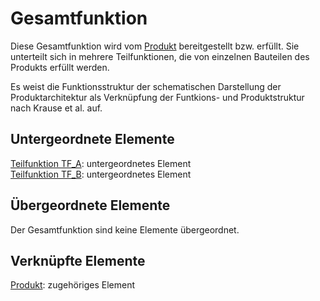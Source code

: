 # Gesamtfunktion
Diese Gesamtfunktion wird vom [Produkt](Produkt.md) bereitgestellt bzw. erfüllt. Sie unterteilt sich in mehrere Teilfunktionen, die von einzelnen Bauteilen des Produkts erfüllt werden.

Es weist die Funktionsstruktur der schematischen Darstellung der Produktarchitektur als Verknüpfung der Funtkions- und Produktstruktur nach Krause et al. auf.

## Untergeordnete Elemente
[Teilfunktion TF_A](TF_A.md): untergeordnetes Element  
[Teilfunktion TF_B](TF_B.md): untergeordnetes Element

## Übergeordnete Elemente
Der Gesamtfunktion sind keine Elemente übergeordnet.

## Verknüpfte Elemente
[Produkt](Produkt.md): zugehöriges Element